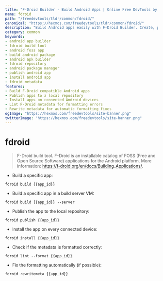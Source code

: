 ```yaml
---
title: "F-Droid Builder - Build Android Apps | Online Free DevTools by Hexmos"
name: fdroid
path: "/freedevtools/tldr/common/fdroid/"
canonical: "https://hexmos.com/freedevtools/tldr/common/fdroid/"
description: "Build Android apps easily with F-Droid Builder. Create, publish, and install FOSS applications for the Android platform directly from the command line. Free online tool, no registration required."
category: common
keywords:
- android app builder
- fdroid build tool
- android foss app
- build android package
- android apk builder
- fdroid repository
- android package manager
- publish android app
- install android app
- fdroid metadata
features:
- Build F-Droid compatible Android apps
- Publish apps to a local repository
- Install apps on connected Android devices
- Lint F-Droid metadata for formatting errors
- Rewrite metadata for automatic formatting fixes
ogImage: "https://hexmos.com/freedevtools/site-banner.png"
twitterImage: "https://hexmos.com/freedevtools/site-banner.png"
---
```


# fdroid

> F-Droid build tool.
> F-Droid is an installable catalog of FOSS (Free and Open Source Software) applications for the Android platform.
> More information: <https://f-droid.org/en/docs/Building_Applications/>.

- Build a specific app:

`fdroid build {{app_id}}`

- Build a specific app in a build server VM:

`fdroid build {{app_id}} --server`

- Publish the app to the local repository:

`fdroid publish {{app_id}}`

- Install the app on every connected device:

`fdroid install {{app_id}}`

- Check if the metadata is formatted correctly:

`fdroid lint --format {{app_id}}`

- Fix the formatting automatically (if possible):

`fdroid rewritemeta {{app_id}}`
